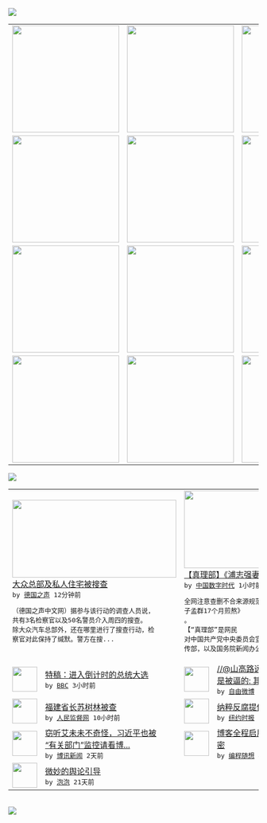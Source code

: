 

<a href="https://github.com/greatfire/z/raw/master/FreeBrowser.apk"><img src="https://raw.githubusercontent.com/greatfire/wiki/master/x/header.png" /></a><table><tr><td width="262" align="center" valign="center"><a href="https://github.com/greatfire/wiki/wiki/nyt" title="纽约时报中文网 国际纵览"><img src="https://raw.githubusercontent.com/greatfire/wiki/master/x/nyt_flag.png" width="215"/></a></td><td width="262" align="center" valign="center"><a href="https://github.com/greatfire/wiki/wiki/dw" title=""><img src="https://raw.githubusercontent.com/greatfire/wiki/master/x/dw_flag.png" width="215"/></a></td><td width="262" align="center" valign="center"><a href="https://github.com/greatfire/wiki/wiki/rmjd" title=""><img src="https://raw.githubusercontent.com/greatfire/wiki/master/x/rmjd_flag.png" width="215"/></a></td></tr><tr><td width="262" align="center" valign="center"><a href="https://github.com/paopaonetizen/website" title="泡泡 - 未经审查的互联网信息"><img src="https://raw.githubusercontent.com/greatfire/wiki/master/x/pp_flag.png" width="215"/></a></td><td width="262" align="center" valign="center"><a href="https://github.com/getlantern/mirror" title="以及自由微博和GreatFire.org官方中文论坛"><img src="https://raw.githubusercontent.com/greatfire/wiki/master/x/lantern_flag.png" width="215"/></a></td><td width="262" align="center" valign="center"><a href="https://github.com/cdtmirrors/m/" title=""><img src="https://raw.githubusercontent.com/greatfire/wiki/master/x/cdt_flag.png" width="215"/></a></td></tr><tr><td width="262" align="center" valign="center"><a href="https://github.com/program-think/blog" title="编程随想的博客"><img src="https://raw.githubusercontent.com/greatfire/wiki/master/x/pt_flag.png" width="215"/></a></td><td width="262" align="center" valign="center"><a href="https://github.com/greatfire/wiki/wiki/bbc" title=""><img src="https://raw.githubusercontent.com/greatfire/wiki/master/x/bbc_flag.png" width="215"/></a></td><td width="262" align="center" valign="center"><a href="https://github.com/freeweibo/s" title="自由微博 - 匿名和不受屏蔽的新浪微博搜索"><img src="https://raw.githubusercontent.com/greatfire/wiki/master/x/fw_flag.png" width="215"/></a></td></tr><tr><td width="262" align="center" valign="center"><a href="https://github.com/greatfire/wiki/wiki/google" title=""><img src="https://raw.githubusercontent.com/greatfire/wiki/master/x/google_flag.png" width="215"/></a></td><td width="262" align="center" valign="center"><a href="https://github.com/bxnews/boxun" title=""><img src="https://raw.githubusercontent.com/greatfire/wiki/master/x/bx_flag.png" width="215"/></a></td><td width="262" align="center" valign="center"><a href="https://github.com/greatfire/wiki/wiki/open-source" title="欢迎访问GreatFire.org开发者项目网站"><img src="https://raw.githubusercontent.com/greatfire/wiki/master/x/open-source_flag.png" width="215"/></a></td></tr></table><img src="https://raw.githubusercontent.com/greatfire/wiki/master/x/newsfeed text.png" /><table cols="4"><tr><td colspan="2" width="380"><a href="http://dw.com/p/1GlHS?maca=chi-GK-text-greatfire-all-chinese-15625-xml-mrss"><img src="http://www.dw.com/image/0,,18738142_302,00.jpg" width="330" height="156"/></a></br><a href="http://dw.com/p/1GlHS?maca=chi-GK-text-greatfire-all-chinese-15625-xml-mrss">大众总部及私人住宅被搜查</a></br><kbd> by <a href="http://dw.de">德国之声</a> 12分钟前 </kbd></br><pre>（德国之声中文网）据参与该行动的调查人员说，<br/>共有3名检察官以及50名警员介入周四的搜查。<br/>除大众汽车总部外，还在哪里进行了搜查行动，检<br/>察官对此保持了缄默。警方在搜...</pre></td><td colspan="2" width="380"><a href="http://feedproxy.google.com/~r/chinadigitaltimes/IyPt/~3/MLzvYEHQHuE/"><img src="http://i2.wp.com/chinadigitaltimes.net/chinese/files/2011/05/zhenlibu.jpg?resize=550%2C120" width="330" height="156"/></a></br><a href="http://feedproxy.google.com/~r/chinadigitaltimes/IyPt/~3/MLzvYEHQHuE/">【真理部】《浦志强妻子孟群17个月煎熬》</a></br><kbd> by <a href="http://chinadigitaltimes.net/chinese/">中国数字时代</a> 1小时前 </kbd></br><pre>全网注意查删不合来源规范的外媒报道《浦志强妻<br/>子孟群17个月煎熬》 。
【“真理部”是网民<br/>对中国共产党中央委员会宣传部和其下属的各省宣<br/>传部，以及国务院新闻办公室，...</pre></td></tr><tr><td><img src="http://a.files.bbci.co.uk/worldservice/live/assets/images/2015/04/15/150415094647_cai_yingwen_144x81_z_nocredit.jpg" width="50" height="50"/></td><td width="280"><a href="http://www.bbc.com/zhongwen/simp/china/2015/10/151008_taiwan_election_countdown">特稿：进入倒计时的总统大选</a></br><kbd> by <a href="http://www.bbc.co.uk/zhongwen/simp">BBC</a> 3小时前 </kbd></td><td><img src="http://ww2.sinaimg.cn/large/857a392dgw1ewu00sw2qqj20go11q43c.jpg" width="50" height="50"/></td><td width="280"><a href="https://freeweibo.com/weibo/3895790935918071">//@山高路远N://@俺也<br/>是被逼的: 其实是个好...</a></br><kbd> by <a href="https://freeweibo.com/">自由微博</a> 5小时前 </kbd></td></tr><tr><td><img src="http://www.rmjdw.com/uploads/allimg/151008/0U0445540-0.jpg" width="50" height="50"/></td><td width="280"><a href="http://www.rmjdw.com//yongguandangan/20151008/15215.html">福建省长苏树林被查  </a></br><kbd> by <a href="http://www.rmjdw.com/">人民监督网</a> 10小时前 </kbd></td><td><img src="http://static01.nyt.com/images/2014/12/31/blogs/31iht-retrospective-hitler/31iht-retrospective-hitler-articleInline-v2.jpg" width="50" height="50"/></td><td width="280"><a href="https://d3qlz4p8smvoli.cloudfront.net/china/20151008/cc08nazi/">纳粹反腐提供给中国一面镜子</a></br><kbd> by <a href="http://m.cn.nytimes.com/">纽约时报</a> 1天前 </kbd></td></tr><tr><td><img src="https://raw.githubusercontent.com/greatfire/wiki/master/x/bx_logo.png" width="50" height="50"/></td><td width="280"><a href="http://www.boxun.com/news/gb/china/2015/10/201510071143.shtml">窃听艾未未不奇怪，习近平也被<br/>“有关部门”监控请看博...</a></br><kbd> by <a href="http://www.boxun.com">博讯新闻</a> 2天前 </kbd></td><td><img src="https://lh6.googleusercontent.com/2UOkEgaXLx6jfjKYBC_LZ38TA8ferB9CZBFCYY5mXQqxtdb7yxvyt_OPCs-yXu4vNq6F7zUji5BQpzdtC9XmBizQn0Ody2Jwd6VDM_v9SOrilIOcIJZSmreiXNPi_7vCwnoOVN6qdg" width="50" height="50"/></td><td width="280"><a href="http://feedproxy.google.com/~r/programthink/~3/NKTj5q6G04M/Blog-Enable-HTTPS.html">博客全程启用 HTTPS 加<br/>密</a></br><kbd> by <a href="http://program-think.blogspot.com">编程随想</a> 4天前 </kbd></td></tr><tr><td><img src="https://raw.githubusercontent.com/greatfire/wiki/master/x/pp_logo.png" width="50" height="50"/></td><td width="280"><a href="https://pao-pao.net/article/626">微妙的舆论引导</a></br><kbd> by <a href="https://pao-pao.net">泡泡</a> 21天前 </kbd></td></table></br><a href="https://github.com/greatfire/z/raw/master/FreeBrowser.apk"><img src="https://raw.githubusercontent.com/greatfire/wiki/master/x/download app.png" /></a>